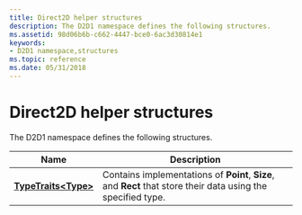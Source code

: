 ```yaml
---
title: Direct2D helper structures
description: The D2D1 namespace defines the following structures.
ms.assetid: 98d06b6b-c662-4447-bce0-6ac3d30814e1
keywords:
- D2D1 namespace,structures
ms.topic: reference
ms.date: 05/31/2018
---
```


# Direct2D helper structures

The D2D1 namespace defines the following structures.



| Name                                            | Description                                                                                                   |
|-------------------------------------------------|---------------------------------------------------------------------------------------------------------------|
| [**TypeTraits&lt;Type&gt;**](/windows/win32/api/d2d1_1helper/ns-d2d1_1helper-typetraits) | Contains implementations of **Point**, **Size**, and **Rect** that store their data using the specified type. |



 

 

 

